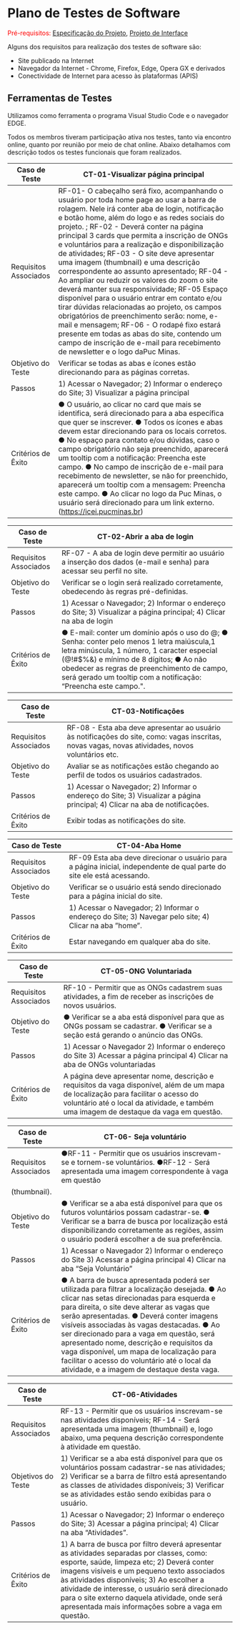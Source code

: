 # Plano de Testes de Software

<span style="color:red">Pré-requisitos: <a href="2-Especificação do Projeto.md"> Especificação do Projeto</a></span>, <a href="3-Projeto de Interface.md"> Projeto de Interface</a>

Alguns dos requisitos para realização dos testes de software são:
- Site publicado na Internet 
- Navegador da Internet - Chrome, Firefox, Edge, Opera GX e derivados
- Conectividade de Internet para acesso às plataformas (APIS)

 
## Ferramentas de Testes
Utilizamos como ferramenta o programa Visual Studio Code e o navegador EDGE.

Todos os membros tiveram participação ativa nos testes, tanto via encontro online, quanto por reunião por meio de chat online. Abaixo detalhamos com descrição todos os testes funcionais que foram realizados.

| Caso de Teste | CT-01-Visualizar página principal |
| ------------- | ------------- |
| Requisitos Associados  |  RF-01- O cabeçalho será fixo, acompanhando o usuário por toda home page ao usar a barra de rolagem. Nele irá conter aba de login, notificação e botão home, além do logo e as redes sociais do projeto. ; RF-02 - Deverá conter na página principal 3 cards que permita a inscrição de ONGs e voluntários para a realização e disponibilização de atividades;   RF-03 - O site deve apresentar uma imagem (thumbnail) e uma descrição correspondente ao assunto apresentado;  RF-04 - Ao ampliar ou reduzir os valores do zoom o site deverá manter sua responsividade;  RF-05 Espaço disponível para o usuário entrar em contato e/ou tirar dúvidas relacionadas ao projeto, os campos obrigatórios de preenchimento serão: nome, e-mail e mensagem; RF-06 - O rodapé fixo estará presente em todas as abas do site, contendo um campo de inscrição de e-mail para recebimento de newsletter e o logo daPuc Minas.|
| Objetivo do Teste  | Verificar se todas as abas e ícones estão direcionando para as páginas corretas.|
| Passos | 1) Acessar o Navegador; 2) Informar o endereço do Site; 3) Visualizar a página principal |
| Critérios de Êxito | ● O usuário, ao clicar no card que mais se identifica, será direcionado para a aba específica que quer se inscrever. ● Todos os ícones e abas devem estar direcionando para os locais corretos.   ● No espaço para contato e/ou dúvidas, caso o campo obrigatório não seja preenchido, aparecerá um tooltip com a notificação: Preencha este campo.      ● No campo de inscrição de e-mail para recebimento de newsletter, se não for preenchido, aparecerá um tooltip com a mensagem: Preencha este campo.   ● Ao clicar no logo da Puc Minas, o usuário será direcionado para um link externo. (https://icei.pucminas.br) |



| Caso de Teste | CT-02-Abrir a aba de login |
| --- | --- |
| Requisitos Associados | RF-07 - A aba de login deve permitir ao usuário a inserção dos dados (e-mail e senha) para acessar seu perfil no site. |
| Objetivo do Teste | Verificar se o login será realizado corretamente, obedecendo às regras pré-definidas. |
| Passos | 1) Acessar o Navegador; 2) Informar o endereço do Site; 3) Visualizar a página principal; 4) Clicar na aba de login |
| Critérios de Êxito | ● E-mail: conter um domínio após o uso do @; ● Senha: conter pelo menos 1 letra maiúscula,1 letra minúscula, 1 número, 1 caracter especial (@!#$%&) e mínimo de 8 dígitos; ● Ao não obedecer as regras de preenchimento de campo, será gerado um tooltip com a notificação: “Preencha este campo.". |



| Caso de Teste | CT-03-Notificações |
| --- | --- |
| Requisitos Associados | RF-08 - Esta aba deve apresentar ao usuário às notificações do site, como: vagas inscritas, novas vagas, novas atividades, novos voluntários etc. |
| Objetivo do Teste | Avaliar se as notificações estão chegando ao perfil de todos os usuários cadastrados. |
| Passos | 1) Acessar o Navegador; 2) Informar o endereço do Site; 3) Visualizar a página principal; 4) Clicar na aba de notificações. |
| Critérios de Êxito | Exibir todas as notificações do site. |



| Caso de Teste | CT-04-Aba Home |
| --- | --- |
| Requisitos Associados | RF-09 Esta aba deve direcionar o usuário para a página inicial, independente de qual parte do site ele está acessando. |
| Objetivo do Teste | Verificar se o usuário está sendo direcionado para a página inicial do site. |
| Passos | 1) Acessar o Navegador; 2) Informar o endereço do Site; 3) Navegar pelo site; 4) Clicar na aba ”home”. |
| Critérios de Êxito | Estar navegando em qualquer aba do site. |


| Caso de Teste | CT-05-ONG Voluntariada |
| --- | --- |
| Requisitos Associados | RF-10 - Permitir que as ONGs cadastrem suas atividades, a fim de receber as inscrições de novos usuários.|
| Objetivo do Teste | ● Verificar se a aba está disponível para que as ONGs possam se cadastrar. ● Verificar se a seção está gerando o anúncio das ONGs. |
| Passos | 1) Acessar o Navegador 2) Informar o endereço do Site 3) Acessar a página principal 4) Clicar na aba de ONGs voluntariadas |
| Critérios de Êxito | A página deve apresentar nome, descrição e requisitos da vaga disponível, além de um mapa de localização para facilitar o acesso do voluntário até o local da atividade, e também uma imagem de destaque da vaga em questão. |


| Caso de Teste | CT-06- Seja voluntário |
| --- | --- |
| Requisitos Associados | ●RF-11 - Permitir que os usuários inscrevam-se e tornem-se voluntários. ●RF-12 - Será apresentada uma imagem correspondente à vaga em questão
(thumbnail).|
| Objetivo do Teste |● Verificar se a aba está disponível para que os futuros voluntários possam cadastrar-se. ● Verificar se a barra de busca por localização está disponibilizando corretamente as regiões, assim o usuário poderá escolher a de sua preferência. |
| Passos | 1) Acessar o Navegador 2) Informar o endereço do Site 3) Acessar a página principal 4) Clicar na aba “Seja Voluntário” |
| Critérios de Êxito | ● A barra de busca apresentada poderá ser utilizada para filtrar a localização desejada. ● Ao clicar nas setas direcionadas para esquerda e para direita, o site deve alterar as vagas que serão apresentadas. ● Deverá conter imagens visíveis associadas às vagas destacadas. ● Ao ser direcionado para a vaga em questão, será apresentado nome, descrição e requisitos da vaga disponível, um mapa de localização para facilitar o acesso do voluntário até o local da atividade, e a imagem de destaque desta vaga. |






| Caso de Teste | CT-06-Atividades |
| --- | --- |
| Requisitos Associados | RF-13 - Permitir que os usuários inscrevam-se nas atividades disponíveis; RF-14 - Será apresentada uma imagem (thumbnail) e, logo abaixo, uma pequena descrição correspondente à atividade em questão. |
| Objetivos do Teste | 1) Verificar se a aba está disponível para que os voluntários possam cadastrar-se nas atividades; 2) Verificar se a barra de filtro está apresentando as classes de atividades disponíveis; 3) Verificar se as atividades estão sendo exibidas para o usuário. |
| Passos | 1) Acessar o Navegador; 2) Informar o endereço do Site; 3) Acessar a página principal; 4) Clicar na aba “Atividades”. |
| Critérios de Êxito | 1) A barra de busca por filtro deverá apresentar as atividades separadas por classes, como: esporte, saúde, limpeza etc; 2) Deverá conter imagens visíveis e um pequeno texto associados às atividades disponíveis; 3) Ao escolher a atividade de interesse, o usuário será direcionado para o site externo daquela atividade, onde será apresentada mais informações sobre a vaga em questão. |
